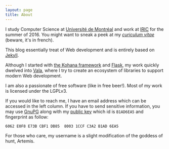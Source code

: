 ```yaml
---
layout: page
title: About
---
```


I study Computer Science at [Université de Montréal](http://www.umontreal.ca)
and work at [IRIC](http://iric.ca/) for the summer of 2016. You might want to
sneak a peek at my [_curiculum vitae_](/assets/curiculum-vitae.pdf) (beware,
it's in french).

This blog essentially treat of Web development and is entirely based on
[Jekyll](https://jekyllrb.com/).

Although I started with [the Kohana framework](http://kohanaframework.org) and
[Flask](http://flask.pocoo.org), my work quickly dwelved into
[Vala](https://wiki.gnome.org/Projects/Vala), where I try to create an
ecosystem of libraries to support modern Web development.

I am also a passionate of free software (like in free beer!). Most of my work
is licensed under the LGPLv3.

If you would like to reach me, I have an email address which can be accessed in
the left column. If you have to send sensitive information, you may use
[GnuPG](https://www.gnupg.org) along with my [public key](/assets/guillaumepoiriermorency.gpg)
which id is <code>B1AD6EA5</code> and fingerprint as follow:

```
6062 E0F8 E73B CBF1 DB85  8003 1CCF C3A2 B1AD 6EA5
```

For those who care, my username is a slight modification of the goddess of hunt,
Artemis.

